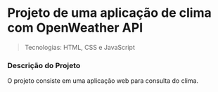 <h1>Projeto de uma aplicação de clima com OpenWeather API</h1>

> Tecnologias: HTML, CSS e JavaScript

### Descrição do Projeto

O projeto consiste em uma aplicação web para consulta do clima.

